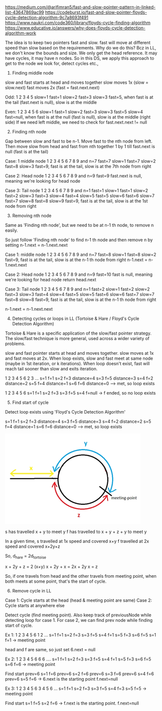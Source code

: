 https://medium.com/@arifimran5/fast-and-slow-pointer-pattern-in-linked-list-43647869ac99
https://codeburst.io/fast-and-slow-pointer-floyds-cycle-detection-algorithm-9c7a8693f491
https://www.naukri.com/code360/library/floyds-cycle-finding-algorithm
https://www.educative.io/answers/why-does-floyds-cycle-detection-algorithm-work

The idea is to keep two pointers fast and slow. fast will move at different speed than slow based on the requirements.
Why do we do this?
Bcz in LL, we don't know the bounds and size. We only get the head reference. It may have cycles, it may have n nodes.
So in this DS, we apply this approach to get to the node we look for, detect cycles etc.,

1) Finding middle node

slow and fast starts at head and moves together
slow moves 1x (slow = slow.next)
fast moves 2x (fast = fast.next.next)

Odd: 1 2 3 4 5
slow=1 fast=1
slow=2 fast=3
slow=3 fast=5, when fast is at the tail (fast.next is null), slow is at the middle

Even: 1 2 3 4 5 6
slow=1 fast=1
slow=2 fast=3
slow=3 fast=5
slow=4 fast=null, when fast is at the null (fast is null), slow is at the middle (right side)
If we need left middle, we need to check for fast.next.next != null

2) Finding nth node

Gap between slow and fast to be n-1.
Move fast to the nth node from left.
Then move slow from head and fast from nth together 1 by 1 till fast.next is null (fast is at the tail)

Case: 1 middle node
1 2 3 4 5 6 7 8 9 and n=7
fast=7
slow=1 fast=7
slow=2 fast=8
slow=3 fast=9, fast is at the tail, slow is at the 7th node from right

Case 2: Head node
1 2 3 4 5 6 7 8 9 and n=9
fast=9
fast.next is null, meaning we're looking for head node

Case 3: Tail node
1 2 3 4 5 6 7 8 9 and n=1
fast=1
slow=1 fast=1
slow=2 fast=2
slow=3 fast=3
slow=4 fast=4
slow=5 fast=5
slow=6 fast=6
slow=7 fast=7
slow=8 fast=8
slow=9 fast=9, fast is at the tail, slow is at the 1st node from right

3) Removing nth node

Same as 'Finding nth node', but we need to be at n-1 th node, to remove n easily.

So just follow 'Finding nth node' to find n-1 th node and then remove n by setting n-1.next = n-1.next.next

Case 1: middle node
1 2 3 4 5 6 7 8 9 and n=7
fast=8
slow=1 fast=8
slow=2 fast=9, fast is at the tail, slow is at the n-1 th node from right
n-1.next = n-1.next.next

Case 2: Head node
1 2 3 4 5 6 7 8 9 and n=9
fast=10
fast is null, meaning we're looking for head node
return head.next

Case 3: Tail node
1 2 3 4 5 6 7 8 9 and n=1
fast=2
slow=1 fast=2
slow=2 fast=3
slow=3 fast=4
slow=4 fast=5
slow=5 fast=6
slow=6 fast=7
slow=7 fast=8
slow=8 fast=9, fast is at the tail, slow is at the n-1 th node from right

n-1.next = n-1.next.next

4) Detecting cycles or loops in LL (Tortoise & Hare / Floyd's Cycle Detection Algorithm)

Tortoise & Hare is a specific application of the slow/fast pointer strategy.
The slow/fast technique is more general, used across a wider variety of problems.

slow and fast pointer starts at head and moves together.
slow moves at 1x and fast moves at 2x.
When loop exists, slow and fast meet at same node (maybe in 1st iteration, or k iterations).
When loop doesn't exist, fast will reach tail sooner than slow and exits iteration.

1 2 3 4 5 6 2 3 ...
s=1 f=1
s=2 f=3 distance=4
s=3 f=5 distance=3
s=4 f=2 distance=2
s=5 f=4 distance=1
s=6 f=6 distance=0 --> met, so loop exists

1 2 3 4 5 6
s=1 f=1
s=2 f=3
s=3 f=5
s=4 f=null -> f ended, so no loop exists

5) Find start of cycle

Detect loop exists using 'Floyd's Cycle Detection Algorithm'

s=1 f=1
s=2 f=3 distance=4
s=3 f=5 distance=3
s=4 f=2 distance=2
s=5 f=4 distance=1
s=6 f=6 distance=0 --> met, so loop exists

![img.png](detect-cycle-start.png)

s has travelled x + y to meet y
f has travelled to x + y + z + y to meet y

In a given time, s travelled at 1x speed and covered x+y
f travelled at 2x speed and covered x+2y+z

So, d<sub>hare</sub> = 2d<sub>tortoise</sub>

x + 2y + z = 2 (x+y)
x + 2y + x = 2x + 2y
x = z

So, if one travels from head and the other travels from meeting point, when both meets at some point, that's the start
of cycle.

6) Remove cycle in LL

Case 1: Cycle starts at the head (head & meeting point are same)
Case 2: Cycle starts at anywhere else

Detect cycle (find meeting point). Also keep track of previousNode while detecting loop for case 1. For case 2, we can
find prev node while finding start of cycle.

Ex 1: 1 2 3 4 5 6 1 2 ...
s=1 f=1
s=2 f=3
s=3 f=5
s=4 f=1
s=5 f=3
s=6 f=5
s=1 f=1 -> meeting point

head and f are same, so just set 6.next = null

Ex 2: 1 2 3 4 5 6 6 6 ....
s=1 f=1
s=2 f=3
s=3 f=5
s=4 f=1
s=5 f=3
s=6 f=5
s=6 f=6 -> meeting point

Find start
prev=6 s=1 f=6
prev=6 s=2 f=6
prev=6 s=3 f=6
prev=6 s=4 f=6
prev=6 s=5 f=6 -> 6.next is the starting point
f.next=null

Ex 3: 1 2 3 4 5 6 3 4 5 6 ...
s=1 f=1
s=2 f=3
s=3 f=5
s=4 f=3
s=5 f=5 -> meeting point

Find start
s=1 f=5
s=2 f=6 -> f.next is the starting point. f.next=null
